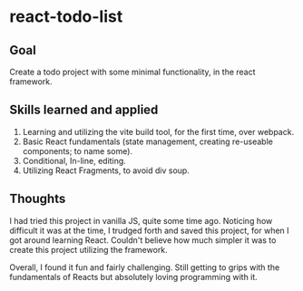 # react-todo-list

## Goal

Create a todo project with some minimal functionality, in the react framework.

## Skills learned and applied

1. Learning and utilizing the vite build tool, for the first time, over webpack.
2. Basic React fundamentals (state management, creating re-useable components; to name some).
3. Conditional, In-line, editing.
4. Utilizing React Fragments, to avoid div soup.

## Thoughts

I had tried this project in vanilla JS, quite some time ago. Noticing how difficult it was at the time,
I trudged forth and saved this project, for when I got around learning React. Couldn't believe how much simpler it was to create this project utilizing the framework.

Overall, I found it fun and fairly challenging. Still getting to grips with the fundamentals of Reacts
but absolutely loving programming with it.
